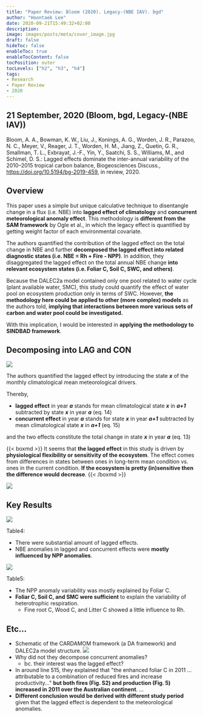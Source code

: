 ```yaml
---
title: "Paper Review: Bloom (2020). Legacy-(NBE IAV). bgd"
author: "Hoontaek Lee"
date: 2020-09-21T15:49:32+02:00
description:
image: images/posts/meta/cover_image.jpg
draft: false
hideToc: false
enableToc: true
enableTocContent: false
tocPosition: outer
tocLevels: ["h2", "h3", "h4"]
tags:
- Research
- Paper Review
- 2020
---
```


## 21 September, 2020 (Bloom, bgd, Legacy-(NBE IAV))

Bloom, A. A., Bowman, K. W., Liu, J., Konings, A. G., Worden, J. R., Parazoo, N. C., Meyer, V., Reager, J. T., Worden, H. M., Jiang, Z., Quetin, G. R., Smallman, T. L., Exbrayat, J.-F., Yin, Y., Saatchi, S. S., Williams, M., and Schimel, D. S.: Lagged effects dominate the inter-annual variability of the 2010–2015 tropical carbon balance, Biogeosciences Discuss., https://doi.org/10.5194/bg-2019-459, in review, 2020.

## Overview

This paper uses a simple but unique calculative technique to disentangle change in a flux (i.e. NBE) into **lagged effect of climatology** and **concurrent meteorological anomaly effect**. This methodology is **different from the SAM framework** by Ogle et al., in which the legacy effect is quantified by getting weight factor of each environmental covariate.

The authors quantified the contribution of the lagged effect on the total change in NBE and further **decomposed the lagged effect into related diagnostic states (i.e. NBE = Rh + Fire - NPP)**. In addition, they disaggregated the lagged effect on the total annual NBE change **into relevant ecosystem states (i.e. Foliar C, Soil C, SWC, and others)**.

Because the DALEC2a model contained only one pool related to water cycle (plant available water, SMC), this study could quantify the effect of water pool on ecosystem production only in terms of SWC. However, **the methodology here could be applied to other (more complex) models** as the authors told, **implying that interactions between more various sets of carbon and water pool could be investigated.**

With this implication, I would be interested in **applying the methodology to SINDBAD framework**.


## Decomposing into LAG and CON

![](/en/posts/figures/paper_review/2020_Bloom_eq13-15.jpg)

The authors quantified the lagged effect by introducing the state ***x*** of the monthly climatological mean meteorological drivers.

Thereby,

- **lagged effect** in year ***a*** stands for mean climatological state ***x*** in ***a+1*** subtracted by state ***x*** in year ***a*** (eq. 14)
- **concurrent effect** in year ***a*** stands for state ***x*** in year ***a+1*** subtracted by mean climatological state ***x*** in ***a+1*** (eq. 15)

and the two effects constitute the total change in state ***x*** in year ***a*** (eq. 13)

{{< boxmd >}}
It seems that **the lagged effect** in this study is driven by **physiological flexibility or sensitivity of the ecosystem**. The effect comes from differences in states between ones in long-term mean condition vs. ones in the current condition. **If the ecosystem is pretty (in)sensitive then the difference would decrease**. 
{{< /boxmd >}}



![](/en/posts/figures/paper_review/2020_Bloom_fig3.jpg)




## Key Results

![](/en/posts/figures/paper_review/2020_Bloom_table4.jpg)

Table4:

- There were substantial amount of lagged effects.
- NBE anomalies in lagged and concurrent effects were **mostly influenced by NPP anomalies**.



![](/en/posts/figures/paper_review/2020_Bloom_table5.jpg)

Table5:

- The NPP anomaly variability was mostly explained by Foliar C.
- **Foliar C, Soil C, and SMC were sufficient** to explain the variability of heterotrophic respiration.
  - Fine root C, Wood C, and Litter C showed a little influence to Rh.



## Etc...

- Schematic of the CARDAMOM framework (a DA framework) and DALEC2a model structure.
  ![](/en/posts/figures/paper_review/2020_Bloom_fig1.jpg)
- Why did not they decompose concurrent anomalies?
  - bc. their interest was the lagged effect?
- In around line 515, they explained that "the enhanced foliar C in 2011 ... attributable to a combination of reduced fires and increase productivity..." **but both fires (Fig. S2) and production (Fig. 5) increased in 2011 over the Australian continent**. ...
- **Different conclusion would be derived with different study period** given that the lagged effect is dependent to the meteorological anomalies.